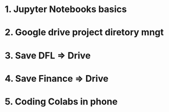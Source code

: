 # 1. Jupyter Notebooks basics

# 2. Google drive project diretory mngt

# 3. Save DFL => Drive

# 4. Save Finance => Drive

# 5. Coding Colabs in phone